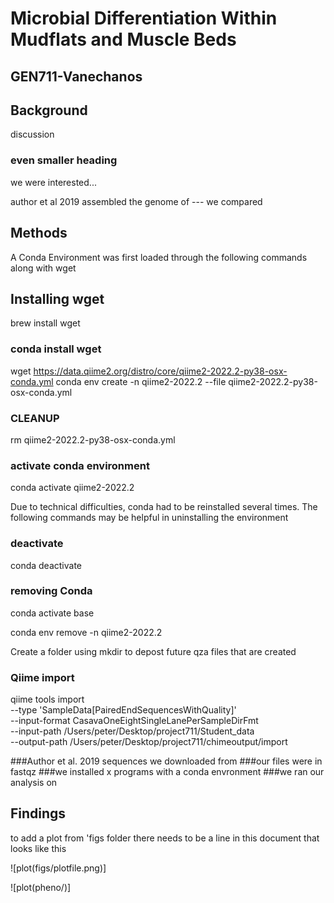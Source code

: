# Microbial Differentiation Within Mudflats and Muscle Beds

## GEN711-Vanechanos


## Background

discussion

### even smaller heading

we were interested...



author et al 2019 assembled the genome of --- we compared

## Methods
A Conda Environment was first loaded through the following commands along with wget


## Installing  wget
brew install wget


### conda install wget


wget https://data.qiime2.org/distro/core/qiime2-2022.2-py38-osx-conda.yml
conda env create -n qiime2-2022.2 --file qiime2-2022.2-py38-osx-conda.yml

### CLEANUP
rm qiime2-2022.2-py38-osx-conda.yml

### activate conda environment
conda activate qiime2-2022.2

Due to technical difficulties, conda had to be reinstalled several times. The following commands may be helpful in uninstalling the environment

### deactivate

conda deactivate


### removing Conda 

conda activate base

conda env remove -n qiime2-2022.2  


Create a folder using mkdir to depost future qza files that are created



### Qiime import
qiime tools import \
--type 'SampleData[PairedEndSequencesWithQuality]' \
--input-format CasavaOneEightSingleLanePerSampleDirFmt \
--input-path /Users/peter/Desktop/project711/Student_data \
--output-path /Users/peter/Desktop/project711/chimeoutput/import




###Author et al. 2019 sequences we downloaded from
###our files were in fastqz
###we installed x programs with a conda envronment
###we ran our analysis on 



## Findings


to add a plot from 'figs folder there needs to be a line in this document that looks like this

![plot(figs/plotfile.png)]

![plot(pheno/)]


